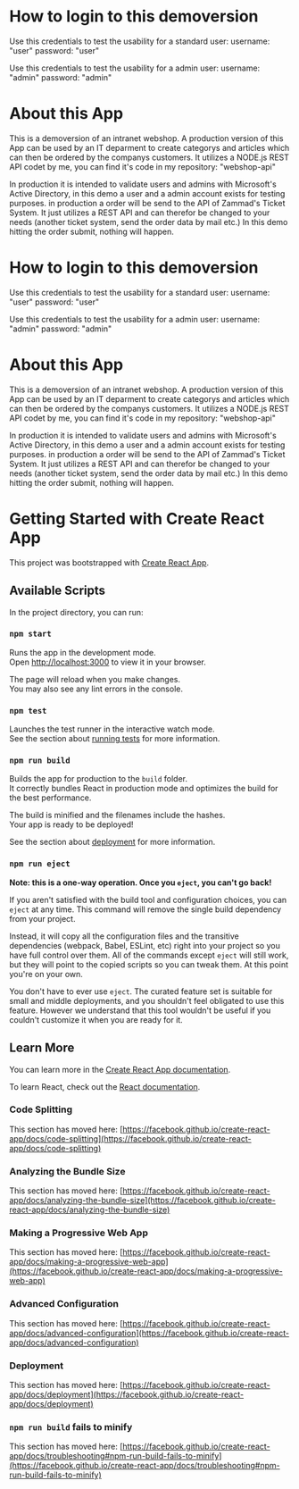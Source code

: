 # How to login to this demoversion

Use this credentials to test the usability for a standard user:
username: "user"
password: "user"

Use this credentials to test the usability for a admin user:
username: "admin"
password: "admin"


# About this App

This is a demoversion of an intranet webshop. A production version of this App can be used by an IT deparment to create categorys and articles which can then be ordered by the companys customers. 
It utilizes a NODE.js REST API codet by me, you can find it's code in my repository: "webshop-api"

In production it is intended to validate users and admins with Microsoft's Active Directory, in this demo a user and a admin account exists for testing purposes.
in production a order will be send to the API of Zammad's Ticket System. It just utilizes a REST API and can therefor be changed to your needs (another ticket system, send the order data by mail etc.) In this demo hitting the order submit, nothing will happen.

# How to login to this demoversion

Use this credentials to test the usability for a standard user:
username: "user"
password: "user"

Use this credentials to test the usability for a admin user:
username: "admin"
password: "admin"


# About this App

This is a demoversion of an intranet webshop. A production version of this App can be used by an IT deparment to create categorys and articles which can then be ordered by the companys customers. 
It utilizes a NODE.js REST API codet by me, you can find it's code in my repository: "webshop-api"

In production it is intended to validate users and admins with Microsoft's Active Directory, in this demo a user and a admin account exists for testing purposes.
in production a order will be send to the API of Zammad's Ticket System. It just utilizes a REST API and can therefor be changed to your needs (another ticket system, send the order data by mail etc.) In this demo hitting the order submit, nothing will happen.


# Getting Started with Create React App

This project was bootstrapped with [Create React App](https://github.com/facebook/create-react-app).

## Available Scripts

In the project directory, you can run:

### `npm start`

Runs the app in the development mode.\
Open [http://localhost:3000](http://localhost:3000) to view it in your browser.

The page will reload when you make changes.\
You may also see any lint errors in the console.

### `npm test`

Launches the test runner in the interactive watch mode.\
See the section about [running tests](https://facebook.github.io/create-react-app/docs/running-tests) for more information.

### `npm run build`

Builds the app for production to the `build` folder.\
It correctly bundles React in production mode and optimizes the build for the best performance.

The build is minified and the filenames include the hashes.\
Your app is ready to be deployed!

See the section about [deployment](https://facebook.github.io/create-react-app/docs/deployment) for more information.

### `npm run eject`

**Note: this is a one-way operation. Once you `eject`, you can't go back!**

If you aren't satisfied with the build tool and configuration choices, you can `eject` at any time. This command will remove the single build dependency from your project.

Instead, it will copy all the configuration files and the transitive dependencies (webpack, Babel, ESLint, etc) right into your project so you have full control over them. All of the commands except `eject` will still work, but they will point to the copied scripts so you can tweak them. At this point you're on your own.

You don't have to ever use `eject`. The curated feature set is suitable for small and middle deployments, and you shouldn't feel obligated to use this feature. However we understand that this tool wouldn't be useful if you couldn't customize it when you are ready for it.

## Learn More

You can learn more in the [Create React App documentation](https://facebook.github.io/create-react-app/docs/getting-started).

To learn React, check out the [React documentation](https://reactjs.org/).

### Code Splitting

This section has moved here: [https://facebook.github.io/create-react-app/docs/code-splitting](https://facebook.github.io/create-react-app/docs/code-splitting)

### Analyzing the Bundle Size

This section has moved here: [https://facebook.github.io/create-react-app/docs/analyzing-the-bundle-size](https://facebook.github.io/create-react-app/docs/analyzing-the-bundle-size)

### Making a Progressive Web App

This section has moved here: [https://facebook.github.io/create-react-app/docs/making-a-progressive-web-app](https://facebook.github.io/create-react-app/docs/making-a-progressive-web-app)

### Advanced Configuration

This section has moved here: [https://facebook.github.io/create-react-app/docs/advanced-configuration](https://facebook.github.io/create-react-app/docs/advanced-configuration)

### Deployment

This section has moved here: [https://facebook.github.io/create-react-app/docs/deployment](https://facebook.github.io/create-react-app/docs/deployment)

### `npm run build` fails to minify

This section has moved here: [https://facebook.github.io/create-react-app/docs/troubleshooting#npm-run-build-fails-to-minify](https://facebook.github.io/create-react-app/docs/troubleshooting#npm-run-build-fails-to-minify)
